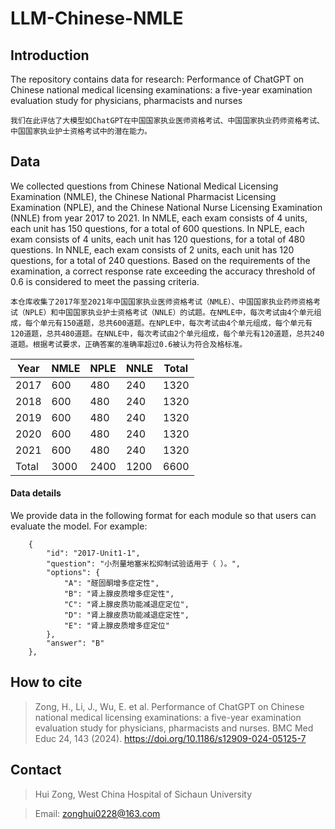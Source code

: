 # LLM-Chinese-NMLE


## Introduction
The repository contains data for research: Performance of ChatGPT on Chinese national medical licensing examinations: a five-year examination evaluation study for physicians, pharmacists and nurses

```我们在此评估了大模型如ChatGPT在中国国家执业医师资格考试、中国国家执业药师资格考试、中国国家执业护士资格考试中的潜在能力。```



## Data
We collected questions from Chinese National Medical Licensing Examination (NMLE), the Chinese National Pharmacist Licensing Examination (NPLE), and the Chinese National Nurse Licensing Examination (NNLE) from year 2017 to 2021. In NMLE, each exam consists of 4 units, each unit has 150 questions, for a total of 600 questions. In NPLE, each exam consists of 4 units, each unit has 120 questions, for a total of 480 questions. In NNLE, each exam consists of 2 units, each unit has 120 questions, for a total of 240 questions. Based on the requirements of the examination, a correct response rate exceeding the accuracy threshold of 0.6 is considered to meet the passing criteria.

```本仓库收集了2017年至2021年中国国家执业医师资格考试（NMLE）、中国国家执业药师资格考试（NPLE）和中国国家执业护士资格考试（NNLE）的试题。在NMLE中，每次考试由4个单元组成，每个单元有150道题，总共600道题。在NPLE中，每次考试由4个单元组成，每个单元有120道题，总共480道题。在NNLE中，每次考试由2个单元组成，每个单元有120道题，总共240道题。根据考试要求，正确答案的准确率超过0.6被认为符合及格标准。```


| Year | NMLE | NPLE | NNLE | Total |
| ---- | ---- | ---- | ---- | ----- |
| 2017 | 600  | 480  | 240  | 1320  |
| 2018 | 600  | 480  | 240  | 1320  |
| 2019 | 600  | 480  | 240  | 1320  |
| 2020 | 600  | 480  | 240  | 1320  |
| 2021 | 600  | 480  | 240  | 1320  |
| Total| 3000 | 2400 | 1200 | 6600  |

#### Data details
We provide data in the following format for each module so that users can evaluate the model. For example:
```
    {
        "id": "2017-Unit1-1",
        "question": "小剂量地塞米松抑制试验适用于（ ）。",
        "options": {
            "A": "醛固酮增多症定性",
            "B": "肾上腺皮质增多症定性",
            "C": "肾上腺皮质功能减退症定位",
            "D": "肾上腺皮质功能减退症定性",
            "E": "肾上腺皮质增多症定位"
        },
        "answer": "B"
    },

```

## How to cite
> Zong, H., Li, J., Wu, E. et al. Performance of ChatGPT on Chinese national medical licensing examinations: a five-year examination evaluation study for physicians, pharmacists and nurses. BMC Med Educ 24, 143 (2024). https://doi.org/10.1186/s12909-024-05125-7


## Contact
> Hui Zong, West China Hospital of Sichaun University

> Email: zonghui0228@163.com
